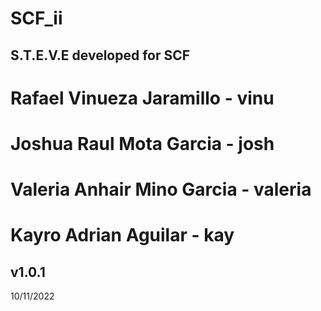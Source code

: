 # SCF_ii
S.T.E.V.E developed for SCF
-------------------------------------
# Rafael Vinueza Jaramillo - vinu
# Joshua Raul Mota Garcia - josh
# Valeria Anhair Mino Garcia - valeria
# Kayro Adrian Aguilar - kay
v1.0.1
-------------------------------------

10/11/2022

